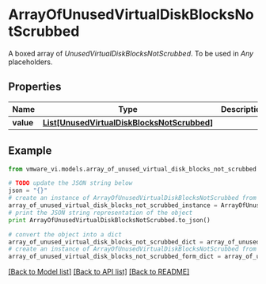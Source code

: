 # ArrayOfUnusedVirtualDiskBlocksNotScrubbed

A boxed array of *UnusedVirtualDiskBlocksNotScrubbed*. To be used in *Any* placeholders. 

## Properties
Name | Type | Description | Notes
------------ | ------------- | ------------- | -------------
**value** | [**List[UnusedVirtualDiskBlocksNotScrubbed]**](UnusedVirtualDiskBlocksNotScrubbed.md) |  | 

## Example

```python
from vmware_vi.models.array_of_unused_virtual_disk_blocks_not_scrubbed import ArrayOfUnusedVirtualDiskBlocksNotScrubbed

# TODO update the JSON string below
json = "{}"
# create an instance of ArrayOfUnusedVirtualDiskBlocksNotScrubbed from a JSON string
array_of_unused_virtual_disk_blocks_not_scrubbed_instance = ArrayOfUnusedVirtualDiskBlocksNotScrubbed.from_json(json)
# print the JSON string representation of the object
print ArrayOfUnusedVirtualDiskBlocksNotScrubbed.to_json()

# convert the object into a dict
array_of_unused_virtual_disk_blocks_not_scrubbed_dict = array_of_unused_virtual_disk_blocks_not_scrubbed_instance.to_dict()
# create an instance of ArrayOfUnusedVirtualDiskBlocksNotScrubbed from a dict
array_of_unused_virtual_disk_blocks_not_scrubbed_form_dict = array_of_unused_virtual_disk_blocks_not_scrubbed.from_dict(array_of_unused_virtual_disk_blocks_not_scrubbed_dict)
```
[[Back to Model list]](../README.md#documentation-for-models) [[Back to API list]](../README.md#documentation-for-api-endpoints) [[Back to README]](../README.md)



